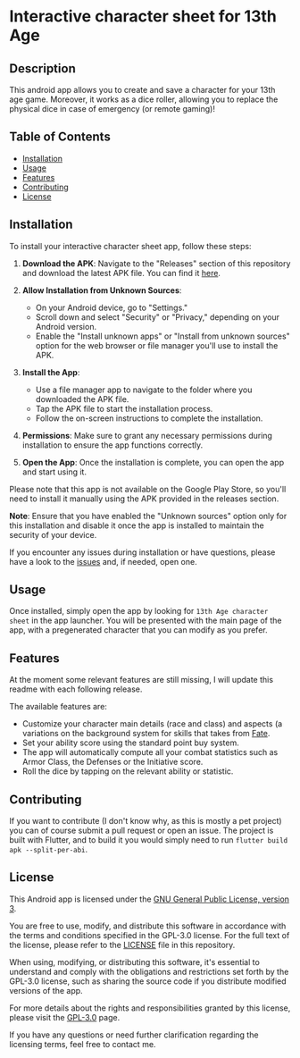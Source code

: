 # Interactive character sheet for 13th Age

## Description

This android app allows you to create and save a character for your 13th age game. Moreover, it works as a dice roller, allowing you to replace the physical dice in case of emergency (or remote gaming)!

## Table of Contents
- [Installation](#installation)
- [Usage](#usage)
- [Features](#features)
- [Contributing](#contributing)
- [License](#license)

## Installation

To install your interactive character sheet app, follow these steps:

1. **Download the APK**: Navigate to the "Releases" section of this repository and download the latest APK file. You can find it [here](https://github.com/jschiavon/character-sheet-13thage/releases).

2. **Allow Installation from Unknown Sources**:
   - On your Android device, go to "Settings."
   - Scroll down and select "Security" or "Privacy," depending on your Android version.
   - Enable the "Install unknown apps" or "Install from unknown sources" option for the web browser or file manager you'll use to install the APK.

3. **Install the App**:
   - Use a file manager app to navigate to the folder where you downloaded the APK file.
   - Tap the APK file to start the installation process.
   - Follow the on-screen instructions to complete the installation.

4. **Permissions**: Make sure to grant any necessary permissions during installation to ensure the app functions correctly.

5. **Open the App**: Once the installation is complete, you can open the app and start using it.

Please note that this app is not available on the Google Play Store, so you'll need to install it manually using the APK provided in the releases section.

**Note**: Ensure that you have enabled the "Unknown sources" option only for this installation and disable it once the app is installed to maintain the security of your device.

If you encounter any issues during installation or have questions, please have a look to the [issues](https://github.com/jschiavon/character-sheet-13thage/issues) and, if needed, open one.

## Usage

Once installed, simply open the app by looking for `13th Age character sheet` in the app launcher. You will be presented with the main page of the app, with a pregenerated character that you can modify as you prefer.

## Features

At the moment some relevant features are still missing, I will update this readme with each following release. 

The available features are:

- Customize your character main details (race and class) and aspects (a variations on the background system for skills that takes from [Fate](https://fate-srd.com/fate-core/types-aspects).
- Set your ability score using the standard point buy system.
- The app will automatically compute all your combat statistics such as Armor Class, the Defenses or the Initiative score.
- Roll the dice by tapping on the relevant ability or statistic.

## Contributing

If you want to contribute (I don't know why, as this is mostly a pet project) you can of course submit a pull request or open an issue. The project is built with Flutter, and to build it you would simply need to run `flutter build apk --split-per-abi`.

## License

This Android app is licensed under the [GNU General Public License, version 3](https://www.gnu.org/licenses/gpl-3.0.en.html).

You are free to use, modify, and distribute this software in accordance with the terms and conditions specified in the GPL-3.0 license. For the full text of the license, please refer to the [LICENSE](LICENSE) file in this repository.

When using, modifying, or distributing this software, it's essential to understand and comply with the obligations and restrictions set forth by the GPL-3.0 license, such as sharing the source code if you distribute modified versions of the app.

For more details about the rights and responsibilities granted by this license, please visit the [GPL-3.0](https://www.gnu.org/licenses/gpl-3.0.en.html) page.

If you have any questions or need further clarification regarding the licensing terms, feel free to contact me.
